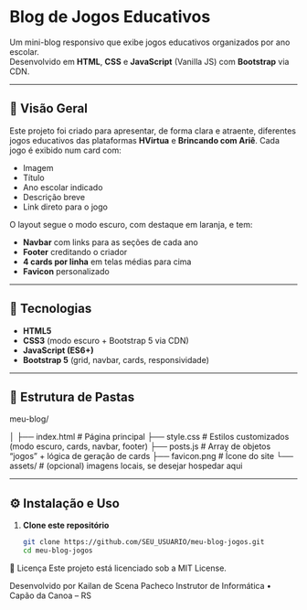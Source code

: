 # Blog de Jogos Educativos

Um mini-blog responsivo que exibe jogos educativos organizados por ano escolar.  
Desenvolvido em **HTML**, **CSS** e **JavaScript** (Vanilla JS) com **Bootstrap** via CDN.

---

## 📖 Visão Geral

Este projeto foi criado para apresentar, de forma clara e atraente, diferentes jogos educativos das plataformas **HVirtua** e **Brincando com Ariê**. Cada jogo é exibido num card com:

- Imagem
- Título
- Ano escolar indicado
- Descrição breve
- Link direto para o jogo

O layout segue o modo escuro, com destaque em laranja, e tem:

- **Navbar** com links para as seções de cada ano
- **Footer** creditando o criador
- **4 cards por linha** em telas médias para cima
- **Favicon** personalizado

---

## 🚀 Tecnologias

- **HTML5**  
- **CSS3** (modo escuro + Bootstrap 5 via CDN)  
- **JavaScript (ES6+)**  
- **Bootstrap 5** (grid, navbar, cards, responsividade)  

---

## 📁 Estrutura de Pastas
meu-blog/

│
├── index.html # Página principal
├── style.css # Estilos customizados (modo escuro, cards, navbar, footer)
├── posts.js # Array de objetos “jogos” + lógica de geração de cards
├── favicon.png # Ícone do site
└── assets/ # (opcional) imagens locais, se desejar hospedar aqui


---

## ⚙️ Instalação e Uso

1. **Clone este repositório**  
   ```bash
   git clone https://github.com/SEU_USUARIO/meu-blog-jogos.git
   cd meu-blog-jogos

📄 Licença
Este projeto está licenciado sob a MIT License.

Desenvolvido por Kailan de Scena Pacheco
Instrutor de Informática • Capão da Canoa – RS

